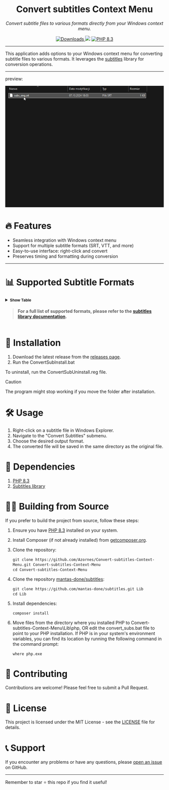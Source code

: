 <p align="center">
  <h1 align="center">Convert subtitles Context Menu</h1>
  <p align="center"><i>Convert subtitle files to various formats directly from your Windows context menu.</i></p>
</p>

<p align="center">
   <a href="https://github.com/Azornes/Convert-subtitles-Context-Menu/releases">
    <img alt="Downloads" src="https://img.shields.io/github/downloads/Azornes/Convert-subtitles-Context-Menu/latest/total?label=Downloads&style=flat-square">
   </a>
  <a href="https://visitorbadge.io/status?path=https%3A%2F%2Fgithub.com%2FAzornes%2FConvert-subtitles-Context-Menu"><img src="https://api.visitorbadge.io/api/combined?path=https%3A%2F%2Fgithub.com%2FAzornes%2FConvert-subtitles-Context-Menu&countColor=%2337d67a&style=flat-square&labelStyle=none" /></a>
  <a href="https://www.php.net/">
    <img alt="PHP 8.3" src="https://img.shields.io/badge/PHP-8.3-777BB4?logo=PHP&logoColor=FFFFFF&style=flat-square">
   </a>
</p>

---

This application adds options to your Windows context menu for converting subtitle files to various formats. It leverages the [subtitles](https://github.com/mantas-done/subtitles) library for conversion operations.

---
preview:

![](https://github.com/Azornes/Convert-subtitles-Context-Menu/blob/main/documentation_images/Preview.gif)



# 🔥 Features

- Seamless integration with Windows context menu
- Support for multiple subtitle formats (SRT, VTT, and more)
- Easy-to-use interface: right-click and convert
- Preserves timing and formatting during conversion

---

# 📊 Supported Subtitle Formats
<details closed>
<summary><span style="font-size: 12px; font-weight: bold"> Show Table </span>

> #### For a full list of supported formats, please refer to the [subtitles library documentation](https://github.com/mantas-done/subtitles).
</summary>

| Format                                                                                                | Extension | Internal format name |
|-------------------------------------------------------------------------------------------------------|-----------|----------------------|
| [SubRip](https://en.wikipedia.org/wiki/SubRip#SubRip_text_file_format)                                | .srt      | srt                  |
| [WebVTT](https://en.wikipedia.org/wiki/WebVTT)                                                        | .vtt      | vtt                  |
| [Scenarist](http://www.theneitherworld.com/mcpoodle/SCC_TOOLS/DOCS/SCC_FORMAT.HTML)                   | .scc      | scc                  |
| [Spruce Technologies SubTitles](https://pastebin.com/ykGM9qjZ)                                        | .stl      | stl                  |
| [Youtube Subtitles](https://webdev-il.blogspot.lt/2010/01/sbv-file-format-for-youtube-subtitles.html) | .sbv      | sbv                  |
| [SubViewer](https://wiki.videolan.org/SubViewer)                                                      | .sub      | sub_subviewer        |
| [MicroDVD](https://en.wikipedia.org/wiki/MicroDVD)                                                    | .sub      | sub_microdvd         |
| Advanced Sub Station                                                                                  | .ass      | ass                  |
| [Netflix Timed Text](https://en.wikipedia.org/wiki/Timed_Text_Markup_Language)                        | .dfxp     | dfxp                 |
| [TTML](https://en.wikipedia.org/wiki/Timed_Text_Markup_Language)                                      | .ttml     | ttml                 |
| [SAMI](https://en.wikipedia.org/wiki/SAMI)                                                            | .smi      | smi                  |
| QuickTime                                                                                             | .qt.txt   | txt_quicktime        |
| [LyRiCs](https://en.wikipedia.org/wiki/LRC_(file_format))                                             | .lrc      | lrc                  |
| Comma separated values                                                                                | .csv      | csv                  |
| Plaintext                                                                                             | .txt      | txt                  |

</details>

# 🚀 Installation

1. Download the latest release from the [releases page](https://github.com/Azornes/Convert-subtitles-Context-Menu/releases).
2. Run the ConvertSubInstall.bat

To uninstall, run the ConvertSubUninstall.reg file.
> [!CAUTION]
> The program might stop working if you move the folder after installation.

# 🛠 Usage

1. Right-click on a subtitle file in Windows Explorer.
2. Navigate to the "Convert Subtitles" submenu.
3. Choose the desired output format.
4. The converted file will be saved in the same directory as the original file.

# 🧩 Dependencies
1. [PHP 8.3](https://windows.php.net/download#php-8.3)
2. [Subtitles library](https://github.com/mantas-done/subtitles)

# 🧑‍💻 Building from Source

If you prefer to build the project from source, follow these steps:

1. Ensure you have [PHP 8.3](https://windows.php.net/download#php-8.3) installed on your system.
2. Install Composer (if not already installed) from [getcomposer.org](https://getcomposer.org/).
3. Clone the repository:
   ```
   git clone https://github.com/Azornes/Convert-subtitles-Context-Menu.git Convert-subtitles-Context-Menu
   cd Convert-subtitles-Context-Menu
   ```

4. Clone the repository [mantas-done/subtitles](https://github.com/mantas-done/subtitles):
   ```
   git clone https://github.com/mantas-done/subtitles.git Lib
   cd Lib
   ```
5. Install dependencies:
   ```
   composer install
   ```
6. Move files from the directory where you installed PHP to Convert-subtitles-Context-Menu\Lib\php, OR edit the convert_subs.bat file to point to your PHP installation.
If PHP is in your system's environment variables, you can find its location by running the following command in the command prompt:
   ```
   where php.exe
   ```


# 🤝 Contributing

Contributions are welcome! Please feel free to submit a Pull Request.

# 📄 License

This project is licensed under the MIT License - see the [LICENSE](https://github.com/Azornes/Convert-subtitles-Context-Menu/blob/main/LICENSE.md) file for details.

# 📞 Support

If you encounter any problems or have any questions, please [open an issue](https://github.com/Azornes/Convert-subtitles-Context-Menu/issues) on GitHub.

---

Remember to star ⭐ this repo if you find it useful!
